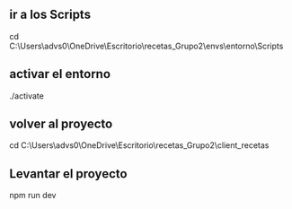 ## ir a los Scripts
cd C:\Users\advs0\OneDrive\Escritorio\recetas_Grupo2\envs\entorno\Scripts

## activar el entorno
./activate

## volver al proyecto
cd C:\Users\advs0\OneDrive\Escritorio\recetas_Grupo2\client_recetas

## Levantar el proyecto
npm run dev